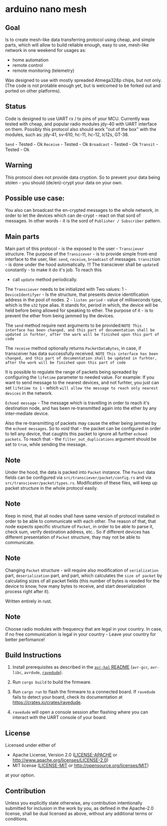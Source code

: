arduino nano mesh
=================

## Goal
Is to create mesh-like data transferring protocol
using cheap, and simple parts, which will allow to build reliable enough, easy to use,
mesh-like network in one weekend for usages as: 
* home automation
* remote control
* remote monitoring (telemetry)

Was designed to use with mostly spreaded Atmega328p chips, but not only.
(The code is not protable enough yet, but is welcomed to be forked out and ported on other platforms).

## Status
Code is designed to use UART rx / tx pins of your MCU.
Currently was tested with cheap, and popular radio modules jdy-40 with UART interface on them.
Possibly this protocol also should work "out of the box" with the modules, such as:
jdy-41, sv-610, hc-11, hc-12, lc12s, GT-38.

`Send` - Tested - Ok
`Receive` - Tested - Ok
`Broadcast` - Tested - Ok
`Transit` - Tested - Ok

## Warning
This protocol does not provide data cryption.
So to prevent your data being stolen - you should (de/en)-crypt your
data on your own.

## Possible use case:
You also can broadcast the en-crypted messages to the whole network, in
order to let the devices which can de-crypt - react on that sord of messages.
In other words - it is the sord of `Publisher / Subscriber` pattern.

## Main parts
Main part of this protocol - is the exposed to the user - `Transciever` structure.
The purpose of the `Transicever` - is to provide simple front-end interface to the user, like:
`send`, `receive`, `broadcast` of messages. `transit`ion - is done under the hood automatically.
!!! The transciever shall be `update`d constantly - to make it do it's job. To reach this
- call `update` method periodically. 

The `Transciever` needs to be initialized with Two values:
   1 - `DeviceIdentifyer` - Is the structure, that presents device
   identification address in the pool of nodes.
   2 - `listen period` - value of milliseconds type, which is the `u32` type alias. It stands for,
   period in which, the device will be held before being allowed for speaking to ether. The purpose of
   it - is to prevent the ether from being jammed by the devices.
       
The `send` method require next arguments to be provided:`NOTE This interface has been changed, and this part of documentation shall
be updated in furhter, after the work will be finished upon this part of code`

The `receive` method optionally returns `PacketDataBytes`, in case, if transceiver
has data successfully received.
`NOTE This interface has been changed, and this part of documentation shall
be updated in furhter, after the work will be finished upon this part of code`

It is possible to regulate the range of packets being spreaded by configuring the
`lifetime` parameter to needed value. For example: If you want to send message to
the nearest devices, and not furhter, you just can set `lifetime to 1` - which
`will allow the message to reach only nearest devices` in the network.

`Echoed message` - The message which is travelling in order to reach it's destination node,
and has been re-transmitted again into the ether by any inter-mediate device.

Also the re-transmitting of packets may cause the ether being jammed by the `echoed messages`. So to
void that - the packet can be configured in order to tell any device, that caughts this packet
to ignore all further `echoed packets`. To reach that - the
`filter_out_duplications` argument should be set to `true`, while sending the message.

## Note
Under the hood, the data is packed into `Packet` instance. The `Packet`
data fields can be configured via `src/transciever/packet/config.rs` and via
`src/transciever/packet/types.rs`. Modification of these files, will keep up
packet structure in the whole protocol easily.

## Note
Keep in mind, that all nodes shall have same version of protocol installed
in order to be able to communicate with each other. The reason of that, that
node expects specific structure of `Packet`, in order to be able
to parse it, check sum, verify destination address, etc..
So if different devices has different presentation of `Packet` structure,
thay may not be able to communicate.

## Note
Changing `Packet` structure - will require also modification of `serialization` part, `deserialization` part,
and part, which calculates the `size of packet` by calculating sizes of all packet fields (this number of
bytes is needed for the device to know, how many bytes to receive, and start deserialization process
right after it).

Written entirely in rust.

## Note
  Choose radio modules with frequency that are legal in your country.
  In case, if no free communication is legal in
  your country - Leave your country for better perfomance!


## Build Instructions
1. Install prerequisites as described in the [`avr-hal` README] (`avr-gcc`, `avr-libc`, `avrdude`, [`ravedude`]).

2. Run `cargo build` to build the firmware.

3. Run `cargo run` to flash the firmware to a connected board.  If `ravedude`
   fails to detect your board, check its documentation at
   <https://crates.io/crates/ravedude>.

4. `ravedude` will open a console session after flashing where you can interact
   with the UART console of your board.

[`avr-hal` README]: https://github.com/Rahix/avr-hal#readme
[`ravedude`]: https://crates.io/crates/ravedude

## License
Licensed under either of

 - Apache License, Version 2.0
   ([LICENSE-APACHE](LICENSE-APACHE) or <http://www.apache.org/licenses/LICENSE-2.0>)
 - MIT license
   ([LICENSE-MIT](LICENSE-MIT) or <http://opensource.org/licenses/MIT>)

at your option.

## Contribution
Unless you explicitly state otherwise, any contribution intentionally submitted
for inclusion in the work by you, as defined in the Apache-2.0 license, shall
be dual licensed as above, without any additional terms or conditions.
